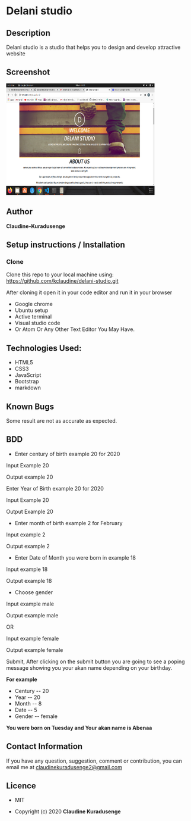 # Delani studio

## Description

Delani studio is a studio that helps you to design and develop attractive website
## Screenshot

<img src="image/Screenshot from 2020-10-04 16-25-57.png" width="400px" height="300px">

## Author

__Claudine-Kuradusenge__ 



 ## Setup instructions / Installation
### Clone
 Clone this repo to your local machine using:
 https://github.com/kclaudine/delani-studio.git 


 After cloning it open it in your code editor and run it in your browser

 
 * Google chrome
 * Ubuntu setup
 * Active terminal
 * Visual studio code
 * Or Atom Or Any Other Text Editor You May Have.

 ## Technologies Used:

 * HTML5
 * CSS3
 * JavaScript
 * Bootstrap
 * markdown

## Known Bugs

Some result are not as accurate as expected.

 ## BDD

 * Enter century of birth example 20 for 2020
 
 Input Example 20
 
 Output example 20

 Enter Year of Birth example 20 for 2020
 
 Input Example 20

 Output Example 20

 * Enter month of birth example 2 for February

 Input example 2

 Output example 2

 * Enter Date of Month you were born in example 18
 
 Input example 18 

 Output example 18

 * Choose gender

 Input example male

 Output example male 

 OR

 Input example female

 Output example female

 Submit, After clicking on the submit button you are going to see a poping message showing you your akan name depending on your birthday.

 **For example**

 * Century -- 20
 * Year -- 20
 * Month -- 8
 * Date -- 5
 * Gender -- female

 **You were born on Tuesday and Your akan name is Abenaa**

 ## Contact Information

 If you have any question, suggestion, comment or contribution, you can email me at claudinekuradusenge2@gmail.com

 ## Licence 

 * MIT 

 * Copyright (c) 2020 **Claudine Kuradusenge**








